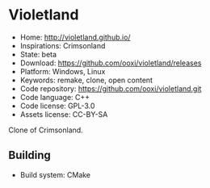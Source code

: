 # Violetland

- Home: http://violetland.github.io/
- Inspirations: Crimsonland
- State: beta
- Download: https://github.com/ooxi/violetland/releases
- Platform: Windows, Linux
- Keywords: remake, clone, open content
- Code repository: https://github.com/ooxi/violetland.git
- Code language: C++
- Code license: GPL-3.0
- Assets license: CC-BY-SA

Clone of Crimsonland.

## Building

- Build system: CMake
